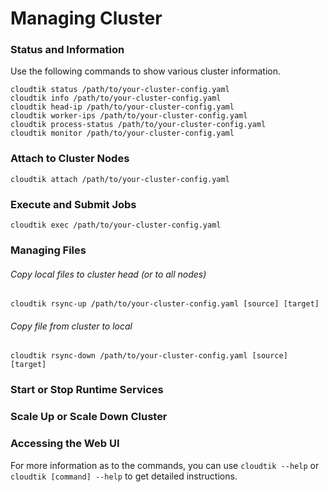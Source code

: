 # Managing Cluster

### Status and Information

Use the following commands to show various cluster information.

```
cloudtik status /path/to/your-cluster-config.yaml
cloudtik info /path/to/your-cluster-config.yaml
cloudtik head-ip /path/to/your-cluster-config.yaml
cloudtik worker-ips /path/to/your-cluster-config.yaml
cloudtik process-status /path/to/your-cluster-config.yaml
cloudtik monitor /path/to/your-cluster-config.yaml
```

### Attach to Cluster Nodes

```
cloudtik attach /path/to/your-cluster-config.yaml
``` 

### Execute and Submit Jobs

```
cloudtik exec /path/to/your-cluster-config.yaml
```

### Managing Files

###### Copy local files to cluster head (or to all nodes)

```
cloudtik rsync-up /path/to/your-cluster-config.yaml [source] [target]
```

###### Copy file from cluster to local
```
cloudtik rsync-down /path/to/your-cluster-config.yaml [source] [target]
```

### Start or Stop Runtime Services

### Scale Up or Scale Down Cluster

### Accessing the Web UI



For more information as to the commands, you can use `cloudtik --help` or `cloudtik [command] --help` to get detailed instructions.